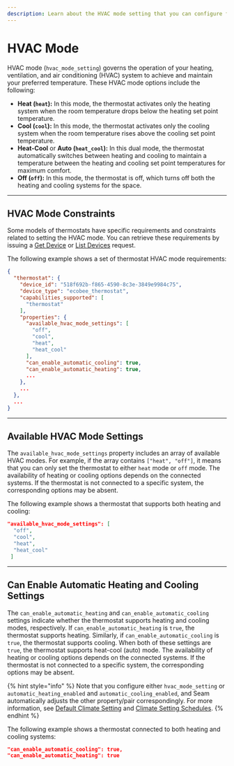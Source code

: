 ```yaml
---
description: Learn about the HVAC mode setting that you can configure for thermostats.
---
```


# HVAC Mode

HVAC mode (`hvac_mode_setting`) governs the operation of your heating, ventilation, and air conditioning (HVAC) system to achieve and maintain your preferred temperature. These HVAC mode options include the following:

* **Heat (`heat`):** In this mode, the thermostat activates only the heating system when the room temperature drops below the heating set point temperature.
* **Cool (`cool`):** In this mode, the thermostat activates only the cooling system when the room temperature rises above the cooling set point temperature.
* **Heat-Cool** or **Auto (`heat_cool`):** In this dual mode, the thermostat automatically switches between heating and cooling to maintain a temperature between the heating and cooling set point temperatures for maximum comfort.
* **Off (`off`):** In this mode, the thermostat is off, which turns off both the heating and cooling systems for the space.

***

## HVAC Mode Constraints

Some models of thermostats have specific requirements and constraints related to setting the HVAC mode. You can retrieve these requirements by issuing a [Get Device](../../api-clients/devices/get-device.md) or [List Devices](../../api-clients/devices/list-devices.md) request.&#x20;

The following example shows a set of thermostat HVAC mode requirements:

```json
{
  "thermostat": {
    "device_id": "518f692b-f865-4590-8c3e-3849e9984c75",
    "device_type": "ecobee_thermostat",
    "capabilities_supported": [
      "thermostat"
    ],
    "properties": {
      "available_hvac_mode_settings": [
        "off",
        "cool",
        "heat",
        "heat_cool"
      ],
      "can_enable_automatic_cooling": true,
      "can_enable_automatic_heating": true,
      ...
    },
    ...
  },
  ...
}
```

***

## Available HVAC Mode Settings

The `available_hvac_mode_settings` property includes an array of available HVAC modes. For example, if the array contains `["heat", "off"]`, it means that you can only set the thermostat to either `heat` mode or `off`  mode. The availability of heating or cooling options depends on the connected systems. If the thermostat is not connected to a specific system, the corresponding options may be absent.

The following example shows a thermostat that supports both heating and cooling:

```json
"available_hvac_mode_settings": [
  "off",
  "cool",
  "heat",
  "heat_cool"
 ]
```

***

## Can Enable Automatic Heating and Cooling Settings

The `can_enable_automatic_heating` and `can_enable_automatic_cooling` settings indicate whether the thermostat supports heating and cooling modes, respectively. If `can_enable_automatic_heating` is `true`, the thermostat supports heating. Similarly, if `can_enable_automatic_cooling` is `true`, the thermostat supports cooling. When both of these settings are `true`, the thermostat supports heat-cool (auto) mode. The availability of heating or cooling options depends on the connected systems. If the thermostat is not connected to a specific system, the corresponding options may be absent.

{% hint style="info" %}
Note that you configure either `hvac_mode_setting` or `automatic_heating_enabled` and `automatic_cooling_enabled`, and Seam automatically adjusts the other property/pair correspondingly. For more information, see [Default Climate Setting](./#default-climate-setting) and [Climate Setting Schedules](./#climate-setting-schedules).
{% endhint %}

The following example shows a thermostat connected to both heating and cooling systems:

```json
"can_enable_automatic_cooling": true,
"can_enable_automatic_heating": true
```
